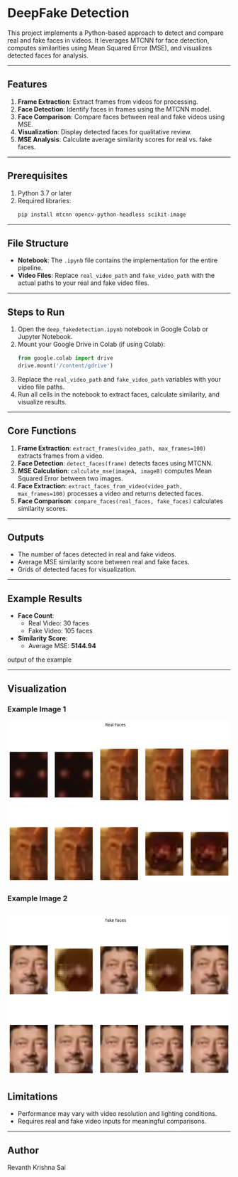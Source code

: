 # DeepFake Detection

This project implements a Python-based approach to detect and compare real and fake faces in videos. It leverages MTCNN for face detection, computes similarities using Mean Squared Error (MSE), and visualizes detected faces for analysis.

---

## Features

1. **Frame Extraction**: Extract frames from videos for processing.
2. **Face Detection**: Identify faces in frames using the MTCNN model.
3. **Face Comparison**: Compare faces between real and fake videos using MSE.
4. **Visualization**: Display detected faces for qualitative review.
5. **MSE Analysis**: Calculate average similarity scores for real vs. fake faces.

---

## Prerequisites

1. Python 3.7 or later
2. Required libraries:
   ```bash
   pip install mtcnn opencv-python-headless scikit-image
   ```

---

## File Structure

- **Notebook**: The `.ipynb` file contains the implementation for the entire pipeline.
- **Video Files**: Replace `real_video_path` and `fake_video_path` with the actual paths to your real and fake video files.

---

## Steps to Run

1. Open the `deep_fakedetection.ipynb` notebook in Google Colab or Jupyter Notebook.
2. Mount your Google Drive in Colab (if using Colab):
   ```python
   from google.colab import drive
   drive.mount('/content/gdrive')
   ```
3. Replace the `real_video_path` and `fake_video_path` variables with your video file paths.
4. Run all cells in the notebook to extract faces, calculate similarity, and visualize results.

---

## Core Functions

1. **Frame Extraction**: `extract_frames(video_path, max_frames=100)` extracts frames from a video.
2. **Face Detection**: `detect_faces(frame)` detects faces using MTCNN.
3. **MSE Calculation**: `calculate_mse(imageA, imageB)` computes Mean Squared Error between two images.
4. **Face Extraction**: `extract_faces_from_video(video_path, max_frames=100)` processes a video and returns detected faces.
5. **Face Comparison**: `compare_faces(real_faces, fake_faces)` calculates similarity scores.

---

## Outputs

- The number of faces detected in real and fake videos.
- Average MSE similarity score between real and fake faces.
- Grids of detected faces for visualization.

---

## Example Results

- **Face Count**:
  - Real Video: 30 faces
  - Fake Video: 105 faces
- **Similarity Score**:
  - Average MSE: **5144.94**

output of the example


---

## Visualization

### Example Image 1
![Image 1](download.png)

### Example Image 2
![Image 2](download%20(1).png)
---

## Limitations

- Performance may vary with video resolution and lighting conditions.
- Requires real and fake video inputs for meaningful comparisons.

---

## Author

Revanth Krishna Sai
